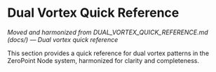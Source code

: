 # Dual Vortex Quick Reference

*Moved and harmonized from DUAL_VORTEX_QUICK_REFERENCE.md (docs/) — Dual vortex quick reference*

This section provides a quick reference for dual vortex patterns in the ZeroPoint Node system, harmonized for clarity and completeness.

<!-- (Insert harmonized content here) --> 